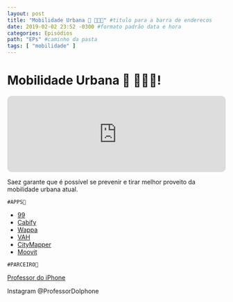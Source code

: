 ```yaml
---
layout: post
title: "Mobilidade Urbana 🚖 🚎🚂🚊" #titulo para a barra de enderecos
date: 2019-02-02 23:52 -0300 #formato padrão data e hora
categories: Episódios
path: "EPs" #caminho da pasta
tags: [ "mobilidade" ]
---
```


# Mobilidade Urbana 🚖 🚎🚂🚊!

<iframe allow="autoplay *; encrypted-media *; fullscreen *; clipboard-write" frameborder="0" height="175" style="width:100%;max-width:660px;overflow:hidden;border-radius:10px;" sandbox="allow-forms allow-popups allow-same-origin allow-scripts allow-storage-access-by-user-activation allow-top-navigation-by-user-activation" src="https://embed.podcasts.apple.com/us/podcast/podapps/id1434188907?i=1000428424445&theme=auto"></iframe>

Saez garante que é possível se prevenir e tirar melhor proveito da mobilidade urbana atual.

`#APPS📲`
- [99](https://s.gd/Dd7uHW)
- [Cabify](https://is.gd/8pU2YO)
- [Wappa](https://is.gd/bOWE2s)
- [VAH](https://is.gd/E7S8OY)
- [CityMapper](https://is.gd/RZaqL7)
- [Moovit](https://is.gd/yBbGvc)

`#PARCEIRO👥`

[Professor do iPhone](https://www.professordoiphone.com.br)

Instagram
@ProfessorDoIphone

